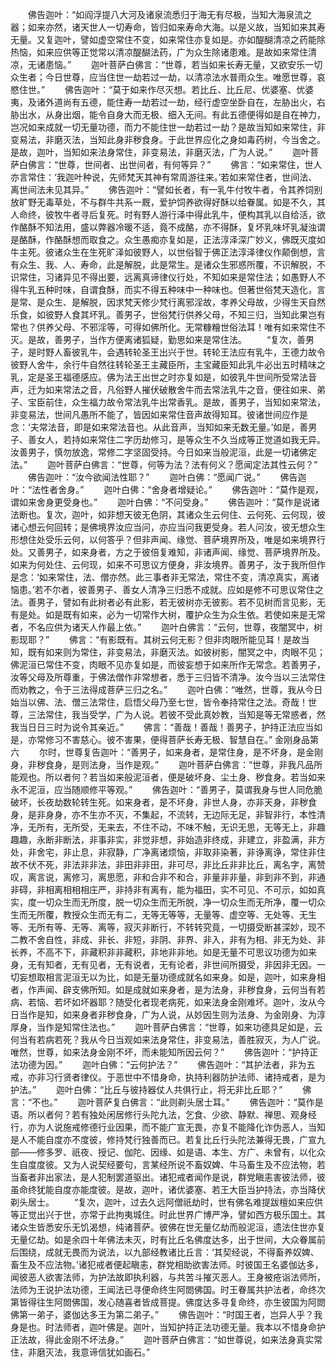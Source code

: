 <!-- { "loadSidebar": true } -->
　　佛告迦叶：“如阎浮提八大河及诸泉流悉归于海无有尽极，当知大海泉流之器；如来亦然，诸天世人一切寿命，皆归如来寿命大海。以是义故，当知如来其寿无量。又复迦叶，譬如虚空常住不变，如来常住亦复如是。亦如醍醐清凉之药能除热恼，如来应供等正觉常以清凉醍醐法药，广为众生除诸患难。是故如来常住清凉，无诸患恼。”
　　迦叶菩萨白佛言：“世尊，若当如来长寿无量，又欲安乐一切众生者；今日世尊，应当住世一劫若过一劫，以清凉法水普雨众生。唯愿世尊，哀愍住世。”
　　佛告迦叶：“莫于如来作尽灭想。若比丘、比丘尼、优婆塞、优婆夷，及诸外道尚有五德，能住寿一劫若过一劫，经行虚空坐卧自在，左胁出火，右胁出水，从身出烟，能令自身大而无极、细入无间。有此五德便得如是自在神力，岂况如来成就一切无量功德，而力不能住世一劫若过一劫？是故当知如来常住，非变易法，非磨灭法，当知此身非秽食身。于此世界应化之身如毒药树，今当舍之。是故，迦叶，当知如来法身常住，非变易法，非磨灭法，广为人说。”
　　迦叶菩萨白佛言：“世尊，世间者、出世间者，有何等异？”
　　佛言：“如来常住，世人亦言常住：‘我迦叶种说，先师梵天其神有常周游往来。’若如来常住者，世间法、离世间法未见其异。”
　　佛告迦叶：“譬如长者，有一乳牛付牧牛者，令其养饲别放旷野无毒草处，不与群牛共系一厩，爱护饲养欲得好酥以给眷属。如是不久，其人命终，彼牧牛者寻后复死。时有野人游行泽中得此乳牛，便构其乳以自给活，欲作酪酥不知法用，盛以弊器冷暖不适，竟不成酪，亦不得酥，复坏乳味坏乳凝浊谓是酪酥，作酪酥想而取食之。众生愚痴亦复如是，正法淳泽深广妙义，佛既灭度如牛主死。彼诸众生在生死旷泽如彼野人，以世俗智于佛正法淳泽律仪作颠倒想，言有众生、我、人、寿命，此是解脱，此是常生。是诸众生邪惑所覆，不识解脱，不识常住，习诸异见不得出要，远离真谛律仪行处，不知如来是常住法；如愚野人不得牛乳五种时味，自谓食酥，而实不得五种味中一种味也。但著世俗梵天造化，言是常、是众生、是解脱，因求梵天修少梵行离邪淫故，孝养父母故，少得生天自然乐食，如彼野人食其坏乳。善男子，世俗梵行供养父母，不知三归，当知此果岂有常也？供养父母、不邪淫等，可得如佛所化。无常糠糩世俗法耳！唯有如来常住不灭。是故，善男子，当作方便离诸狐疑，勤思如来是常住法。
　　“复次，善男子，是时野人畜彼乳牛，会遇转轮圣王出兴于世。转轮王法应有乳牛，王德力故令彼野人舍牛，余行牛自然往转轮圣王主藏臣所，主宝藏臣知此乳牛必出五时精味之乳，定是圣王福德感应。佛为法王出世之时亦复如是，如彼乳牛世间所受常法音声，迁为如来常法之音，凡俗野人摧伏破散舍牛而去常法乳牛之音，便往如来、弟子、宝臣前住，众生福力故令常法乳牛出常香乳。是故，善男子，当知如来常法，非变易法，世间凡愚所不能了，皆因如来常住音声故得知耳。彼诸世间应作是念：‘夫常法音，即是如来常法音也。从此音声，当知如来无数无量。’如是，善男子、善女人，若持如来常住二字历劫修习，是等众生不久当成等正觉道如我无异。汝善男子，慎勿放逸，常修二字坚固受持。今日如来当般泥洹，此是一切诸佛定法。”
　　迦叶菩萨白佛言：“世尊，何等为法？法有何义？愿闻定法其性云何？”
　　佛告迦叶：“汝今欲闻法性耶？”
　　迦叶白佛：“愿闻广说。”
　　佛告迦叶：“法性者舍身。”
　　迦叶白佛：“舍身者增疑论。”
　　佛告迦叶：“莫作是观，谓如来舍身更受身也。”
　　迦叶白佛：“不问受身。”
　　佛告迦叶：“莫作是说诸法断也。复次，迦叶，如非想天彼无色阴，其诸众生云何住、云何死、云何现，彼诸心想云何回转；是佛境界汝应当问，亦应当问我更受身。若人问汝，彼无想众生形想住处受乐云何，以何答乎？但非声闻、缘觉、菩萨境界所及，唯是如来境界行处。又善男子，如来身者，方之于彼倍复难知，非诸声闻、缘觉、菩萨境界所及。如来为何处住、云何现，如来不可思议方便身，非汝境界。善男子，汝于我所但作是念：‘如来常住，法、僧亦然。此三事者非无常法，常住不变，清凉真实，离诸恼患。’若不尔者，彼善男子、善女人清净三归悉不成就。应如是修不可思议常住之法。善男子，譬如有此树者必有此影，若无彼树亦无彼影。若不见树而言见影，无有是处。如是既有如来，必为一切常作大树，覆护众生为众生依。若使如来是无常者，不名应供为诸天人作最上依。”
　　迦叶白佛言：“云何，世尊，夜闇冥中，树影现耶？”
　　佛言：“有影既有。其树云何无影？但非肉眼所能见耳！是故当知，既有如来则为常住，非变易法，非磨灭法。如彼树影，闇冥之中，肉眼不见；佛泥洹已常住不变，肉眼不见亦复如是，而彼妄想于如来所作无常念。若善男子，汝等父母及所尊重，于佛法僧作非常想者，悉于三归皆不清净。汝今当以三法常住而劝教之，令于三法得成菩萨三归之名。”
　　迦叶白佛：“唯然，世尊，我从今日始当以佛、法、僧三法常住，启悟父母乃至七世，皆令奉持常住之法。奇哉！世尊，三法常住，我当受学，广为人说。若彼不受此真妙教，当知是等无常惑者，然我当日日三时为说令其亲近。”
　　佛言：“善哉！善哉！善男子，护持正法应当如是，亦常修习不害慈心。彼不害果，便得菩萨长寿无极、智慧自在。”
金刚身品第六
　　尔时，世尊复告迦叶：“善男子，如来身者，是常住身，是不坏身，是金刚身，非秽食身，是则法身，当作是观。”
　　迦叶菩萨白佛言：“世尊，非我凡品所能观也。所以者何？若当如来般泥洹者，便是破坏身、尘土身、秽食身。若当如来永不泥洹，应当随顺修平等观。”
　　佛告迦叶：“善男子，莫谓我身与世人同危脆破坏，长夜劫数轮转生死。如来身者，是不坏身，非世人身，亦非天身，非秽食身，是非身身，亦不生亦不灭，不集起，不流转，无边际无足，非智非行，本性清净，无所有，无所受，无来去，不住不动，不味不触，无识无思，无等无上，非趣趣趣，永断非断法，非事非实，非觉非想，非始造非终成，非建立，非盈满，非方处，非舍宅，非止息，非寂静，广净离诸烦恼，非取非染著，非诤离诤，常住非住故不伏不死，非法非非法，非田非非田，非可尽，非比丘非非比丘，离名字，离赞叹，离言说，离修习，离思愿，非和合非不和合，非量非非量，非到非不到，非通非碍，非相离相相相庄严，非持非有离有，能为福田，实不可见、不可示，如如真实，度一切众生而无所度，脱一切众生而无所脱，净一切众生而无所净，覆一切众生而无所覆，教授众生而无有二，无等无等等，无量等、虚空等、无处等、无生等、无所有等、无等、离等，寂灭非断行，不转转究竟，一切摄受断甚深妙，现不二教不舍自性，非成、非长、非短，非阴、非界、非入，非有为相、非无为处、非长养，不高不下，非藏积非非藏积，非地非非地。如是无量不可思议功德为如来身，无有知者，无有见者，无有说者，无有论者，非世间所摄受，非因非无因。一切妄想取相言泥洹无以为比，如是无量功德成就名如来身。如是，迦叶，如来身相者，作声闻、辟支佛所知。如是成就如来身者，是为法身，非秽食身，云何当有若病、若恼、若坏如坏器耶？随受化者现老病死，如来法身金刚难坏。迦叶，汝从今日当作是知，如来身者非秽食身，广为人说，从妙因生则为法身、为金刚身、为淳厚身，当作是知常住法也。”
　　迦叶菩萨白佛言：“世尊，如来功德具足如是，云何当有若病若死？我从今日当观如来法身常住，非变易法，善胜寂灭，为人广说。唯然，世尊，如来法身金刚不坏，而未能知所因云何？”
　　佛告迦叶：“护持正法功德为因。”
　　迦叶白佛：“云何护法？”
　　佛告迦叶：“其护法者，非为五戒，亦非习行贤者律仪。于恶世中不惜身命，执持利器防护法师、诸持戒者，是为护法。”
　　迦叶白佛：“比丘与彼持器仗人共俱行止，将无非比丘耶？”
　　佛言：“不也。”
　　迦叶菩萨复白佛言：“此则剃头居士耳。”
　　佛告迦叶：“莫作是语。所以者何？若有独处闲居修行头陀九法，乞食、少欲、静默、禅思、观身经行，亦为人说施戒修德行业因果，而不能广宣无畏，亦复不能降化诈伪恶人，当知是人不能自度亦不度彼，修持梵行独善而已。若复比丘行头陀法兼得无畏，广宣九部——修多罗、祇夜、授记、伽陀、因缘、如是语、本生、方广、未曾有，以化众生自度度彼。又为人说契经要句，言某经所说不畜奴婢、牛马畜生及不应法物，若当畜者非出家法，是人犯制罢道驱出。诸犯戒者闻作是说，群党瞋恚害彼法师，彼虽命终犹能自度亦能度彼。是故，迦叶，诸优婆塞、若王大臣当护持法，亦当降伏剃头居士。
　　“复次，迦叶，过去久远阿僧祇劫时，世有佛名难提跋檀如来应供等正觉出兴于世，亦常于此拘夷城住。时此世界广博严净，譬如西方极乐国土。其诸众生皆悉安乐无饥渴想，纯诸菩萨。彼佛在世无量亿劫而般泥洹，遗法住世亦复无量亿劫。如是余四十年佛法未灭，时有比丘名佛度达多，出于世间，大众眷属前后围绕，成就无畏而为说法，以九部经教诸比丘言：‘其契经说，不得畜养奴婢、畜生及不应法物。’诸犯戒者便起瞋恚，群党相助欲害法师。时彼国王名婆伽达多，闻彼恶人欲害法师，为护法故即执利器，与共苦斗摧灭恶人。王身被疮诣法师所，法师为王说护法功德，王闻法已寻便命终生阿閦佛国。时王眷属共护法者，命终次第皆得往生阿閦佛国，发心随喜者皆成菩提。佛度达多寻复命终，亦生彼国为阿閦佛第一弟子，婆伽达多王为第二弟子。”
　　佛告迦叶：“时国王者，岂异人乎？我身是也。时法师者，迦叶佛是。迦叶，当知护持正法功德无量。我本以不惜身命护正法故，得此金刚不坏法身。”
　　迦叶菩萨白佛言：“如世尊说，如来法身真实常住，非磨灭法，我意谛信犹如画石。”
